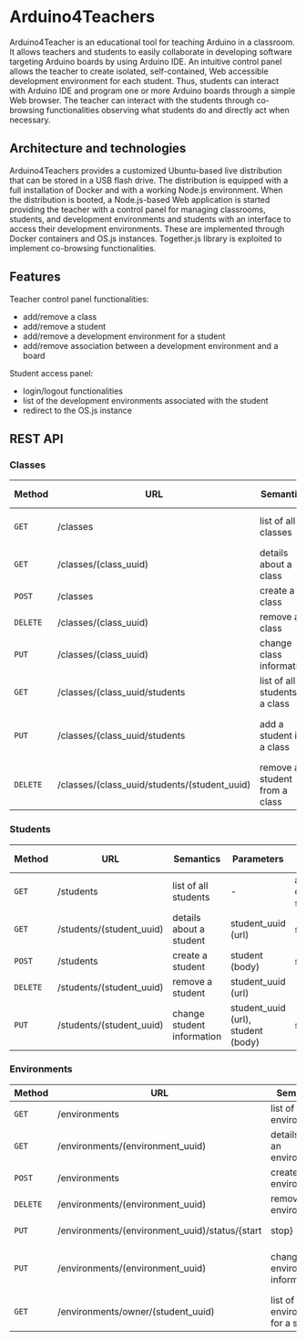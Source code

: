 # Arduino4Teachers
Arduino4Teacher is an educational tool for teaching Arduino in a classroom. It allows teachers and students to easily collaborate in developing software targeting Arduino boards by using Arduino IDE. An intuitive control panel allows the teacher to create isolated, self-contained, Web accessible development environment for each student. Thus, students can interact with Arduino IDE and program one or more Arduino boards through a simple Web browser. The teacher can interact with the students through co-browsing functionalities observing what students do and directly act when necessary. 

## Architecture and technologies
Arduino4Teachers provides a customized Ubuntu-based live distribution that can be stored in a USB flash drive. The distribution is equipped with a full installation of Docker and with a working Node.js environment. When the distribution is booted, a Node.js-based Web application is started providing the teacher with a control panel for managing classrooms, students, and development environments and students with an interface to access their development environments. These are implemented through Docker containers and OS.js instances. Together.js library is exploited to implement co-browsing functionalities.

## Features
Teacher control panel functionalities: 

* add/remove a class
* add/remove a student
* add/remove a development environment for a student
* add/remove association between a development environment and a board

Student access panel:

* login/logout functionalities
* list of the development environments associated with the student
* redirect to the OS.js instance

## REST API

### Classes

|Method    |URL                                           |Semantics                        |Parameters                            |Return Type         |
|----------|----------------------------------------------|---------------------------------|--------------------------------------|--------------------|
| `GET`    | /classes                                     | list of all classes             | -                                    | array of class     | 
| `GET`    | /classes/(class_uuid)                        | details about a class           | class_uuid (url)                     | class              |
| `POST`   | /classes                                     | create a class                  | class (body)                         | class              | 
| `DELETE` | /classes/(class_uuid)                        | remove a class                  | class_uuid (url)                     | -                  | 
| `PUT`    | /classes/(class_uuid)                        | change class information        | class_uuid (url), class (body)       | class              |
| `GET`    | /classes/(class_uuid/students                | list of all students in a class | class_uuid (url)                     | array of student   |
| `PUT`    | /classes/(class_uuid/students                | add a student in a class        | class_uuid (url), student (body)     | class              | 
| `DELETE` | /classes/(class_uuid/students/(student_uuid) | remove a student from a class   | class_uuid (url), student_uuid (url) | class              |   

### Students

|Method    |URL                                           |Semantics                        |Parameters                            |Return Type         |
|----------|----------------------------------------------|---------------------------------|--------------------------------------|--------------------|
| `GET`    | /students                                    | list of all students            | -                                    | array of student   | 
| `GET`    | /students/(student_uuid)                     | details about a student         | student_uuid (url)                   | student            |
| `POST`   | /students                                    | create a student                | student (body)                       | student            | 
| `DELETE` | /students/(student_uuid)                     | remove a student                | student_uuid (url)                   | -                  | 
| `PUT`    | /students/(student_uuid)                     | change student information      | student_uuid (url), student (body)   | student            |

### Environments

|Method    |URL                                                   |Semantics                                 |Parameters                                  |Return Type           |
|----------|------------------------------------------------------|------------------------------------------|--------------------------------------------|----------------------|
| `GET`    | /environments                                        | list of all environments                 | -                                          | array of environment | 
| `GET`    | /environments/(environment_uuid)                     | details about an environments            | environment_uuid (url)                     | environment          |
| `POST`   | /environments                                        | create an environment                    | environment (body)                         | environment          | 
| `DELETE` | /environments/(environment_uuid)                     | remove an environment                    | environment_uuid (url)                     | -                    | 
| `PUT`    | /environments/(environment_uuid)/status/{start|stop} | start/stop and environment               | environment_uuid (url)                     | environment          | 
| `PUT`    | /environments/(environment_uuid)                     | change environment information           | environment_uuid (url), environment (body) | student              |
| `GET`    | /environments/owner/(student_uuid)                   | list of all the environment for a student| student_uuid (url)                         | array of environment | 


